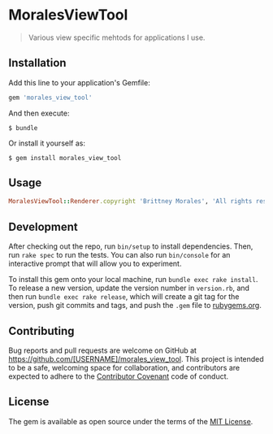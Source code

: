 # MoralesViewTool

>Various view specific mehtods for applications I use.

## Installation

Add this line to your application's Gemfile:

```ruby
gem 'morales_view_tool'
```

And then execute:

    $ bundle

Or install it yourself as:

    $ gem install morales_view_tool

## Usage
```ruby
MoralesViewTool::Renderer.copyright 'Brittney Morales', 'All rights reserved'
```
## Development

After checking out the repo, run `bin/setup` to install dependencies. Then, run `rake spec` to run the tests. You can also run `bin/console` for an interactive prompt that will allow you to experiment.

To install this gem onto your local machine, run `bundle exec rake install`. To release a new version, update the version number in `version.rb`, and then run `bundle exec rake release`, which will create a git tag for the version, push git commits and tags, and push the `.gem` file to [rubygems.org](https://rubygems.org).

## Contributing

Bug reports and pull requests are welcome on GitHub at https://github.com/[USERNAME]/morales_view_tool. This project is intended to be a safe, welcoming space for collaboration, and contributors are expected to adhere to the [Contributor Covenant](http://contributor-covenant.org) code of conduct.


## License

The gem is available as open source under the terms of the [MIT License](http://opensource.org/licenses/MIT).

